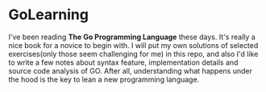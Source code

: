 # GoLearning
I've been reading **The Go Programming Language** these days. It's really a nice book for a novice to begin with. I will put my own solutions of selected exercises(only those seem challenging for me) in this repo, and also I'd like to write a few notes about syntax feature, implementation details and source code analysis of GO. After all, understanding what happens under the hood is the key to lean a new programming language. 
